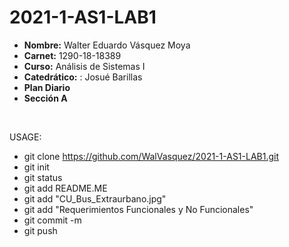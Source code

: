 # 2021-1-AS1-LAB1

- **Nombre:** Walter Eduardo Vásquez Moya
- **Carnet:** 1290-18-18389
- **Curso:** Análisis de Sistemas I
- **Catedrático:** : Josué Barillas
- **Plan Diario**
- **Sección A**

&nbsp;

USAGE:
- git clone https://github.com/WalVasquez/2021-1-AS1-LAB1.git
- git init
- git status
- git add README.ME
- git add "CU_Bus_Extraurbano.jpg"
- git add "Requerimientos Funcionales y No Funcionales"
- git commit -m 
- git push
 

